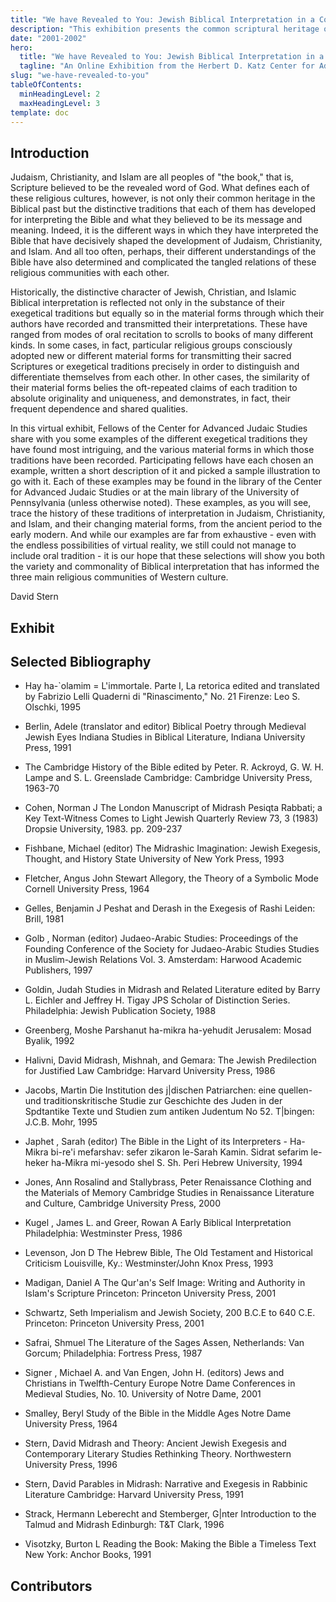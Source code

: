 ```yaml
---
title: "We have Revealed to You: Jewish Biblical Interpretation in a Comparative Context"
description: "This exhibition presents the common scriptural heritage of Judaism, Christianity, and Islam while highlighting the distinctive traditions of biblical interpretation."
date: "2001-2002"
hero:
  title: "We have Revealed to You: Jewish Biblical Interpretation in a Comparative Context"
  tagline: "An Online Exhibition from the Herbert D. Katz Center for Advanced Judaic Studies 2001-2002 Fellows at the University of Pennsylvania"
slug: "we-have-revealed-to-you"
tableOfContents:
  minHeadingLevel: 2
  maxHeadingLevel: 3
template: doc
---
```


 ## Introduction
Judaism, Christianity, and Islam are all peoples of "the book," that is, Scripture believed to be the revealed word of God. What defines each of these religious cultures, however, is not only their common heritage in the Biblical past but the distinctive traditions that each of them has developed for interpreting the Bible and what they believed to be its message and meaning. Indeed, it is the different ways in which they have interpreted the Bible that have decisively shaped the development of Judaism, Christianity, and Islam. And all too often, perhaps, their different understandings of the Bible have also determined and complicated the tangled relations of these religious communities with each other.



Historically, the distinctive character of Jewish, Christian, and Islamic Biblical interpretation is reflected not only in the substance of their exegetical traditions but equally so in the material forms through which their authors have recorded and transmitted their interpretations. These have ranged from modes of oral recitation to scrolls to books of many different kinds. In some cases, in fact, particular religious groups consciously adopted new or different material forms for transmitting their sacred Scriptures or exegetical traditions precisely in order to distinguish and differentiate themselves from each other. In other cases, the similarity of their material forms belies the oft-repeated claims of each tradition to absolute originality and uniqueness, and demonstrates, in fact, their frequent dependence and shared qualities.



In this virtual exhibit, Fellows of the Center for Advanced Judaic Studies share with you some examples of the different exegetical traditions they have found most intriguing, and the various material forms in which those traditions have been recorded. Participating fellows have each chosen an example, written a short description of it and picked a sample illustration to go with it. Each of these examples may be found in the library of the Center for Advanced Judaic Studies or at the main library of the University of Pennsylvania (unless otherwise noted). These examples, as you will see, trace the history of these traditions of interpretation in Judaism, Christianity, and Islam, and their changing material forms, from the ancient period to the early modern. And while our examples are far from exhaustive - even with the endless possibilities of virtual reality, we still could not manage to include oral tradition - it is our hope that these selections will show you both the variety and commonality of Biblical interpretation that has informed the three main religious communities of Western culture.


David Stern

## Exhibit

## Selected Bibliography

*   Hay ha-\`olamim = L'immortale. Parte I, La retorica edited and translated by Fabrizio Lelli Quaderni di "Rinascimento," No. 21 Firenze: Leo S. Olschki, 1995

*   Berlin, Adele (translator and editor) Biblical Poetry through Medieval Jewish Eyes Indiana Studies in Biblical Literature, Indiana University Press, 1991

*   The Cambridge History of the Bible edited by Peter. R. Ackroyd, G. W. H. Lampe and S. L. Greenslade Cambridge: Cambridge University Press, 1963-70

*   Cohen, Norman J The London Manuscript of Midrash Pesiqta Rabbati; a Key Text-Witness Comes to Light Jewish Quarterly Review 73, 3 (1983) Dropsie University, 1983. pp. 209-237

*   Fishbane, Michael (editor) The Midrashic Imagination: Jewish Exegesis, Thought, and History State University of New York Press, 1993

*   Fletcher, Angus John Stewart Allegory, the Theory of a Symbolic Mode Cornell University Press, 1964

*   Gelles, Benjamin J Peshat and Derash in the Exegesis of Rashi Leiden: Brill, 1981

*   Golb , Norman (editor) Judaeo-Arabic Studies: Proceedings of the Founding Conference of the Society for Judaeo-Arabic Studies Studies in Muslim-Jewish Relations Vol. 3. Amsterdam: Harwood Academic Publishers, 1997

*   Goldin, Judah Studies in Midrash and Related Literature edited by Barry L. Eichler and Jeffrey H. Tigay JPS Scholar of Distinction Series. Philadelphia: Jewish Publication Society, 1988

*   Greenberg, Moshe Parshanut ha-mikra ha-yehudit Jerusalem: Mosad Byalik, 1992

*   Halivni, David Midrash, Mishnah, and Gemara: The Jewish Predilection for Justified Law Cambridge: Harvard University Press, 1986

*   Jacobs, Martin Die Institution des j|dischen Patriarchen: eine quellen-und traditionskritische Studie zur Geschichte des Juden in der Spdtantike Texte und Studien zum antiken Judentum No 52. T|bingen: J.C.B. Mohr, 1995

*   Japhet , Sarah (editor) The Bible in the Light of its Interpreters - Ha-Mikra bi-re'i mefarshav: sefer zikaron le-Sarah Kamin. Sidrat sefarim le-heker ha-Mikra mi-yesodo shel S. Sh. Peri Hebrew University, 1994

*   Jones, Ann Rosalind and Stallybrass, Peter Renaissance Clothing and the Materials of Memory Cambridge Studies in Renaissance Literature and Culture, Cambridge University Press, 2000

*   Kugel , James L. and Greer, Rowan A Early Biblical Interpretation Philadelphia: Westminster Press, 1986

*   Levenson, Jon D The Hebrew Bible, The Old Testament and Historical Criticism Louisville, Ky.: Westminster/John Knox Press, 1993

*   Madigan, Daniel A The Qur'an's Self Image: Writing and Authority in Islam's Scripture Princeton: Princeton University Press, 2001

*   Schwartz, Seth Imperialism and Jewish Society, 200 B.C.E to 640 C.E. Princeton: Princeton University Press, 2001

*   Safrai, Shmuel The Literature of the Sages Assen, Netherlands: Van Gorcum; Philadelphia: Fortress Press, 1987

*   Signer , Michael A. and Van Engen, John H. (editors) Jews and Christians in Twelfth-Century Europe Notre Dame Conferences in Medieval Studies, No. 10. University of Notre Dame, 2001

*   Smalley, Beryl Study of the Bible in the Middle Ages Notre Dame University Press, 1964

*   Stern, David Midrash and Theory: Ancient Jewish Exegesis and Contemporary Literary Studies Rethinking Theory. Northwestern University Press, 1996

*   Stern, David Parables in Midrash: Narrative and Exegesis in Rabbinic Literature Cambridge: Harvard University Press, 1991

*   Strack, Hermann Leberecht and Stemberger, G|nter Introduction to the Talmud and Midrash Edinburgh: T&T Clark, 1996

*   Visotzky, Burton L Reading the Book: Making the Bible a Timeless Text New York: Anchor Books, 1991

## Contributors
